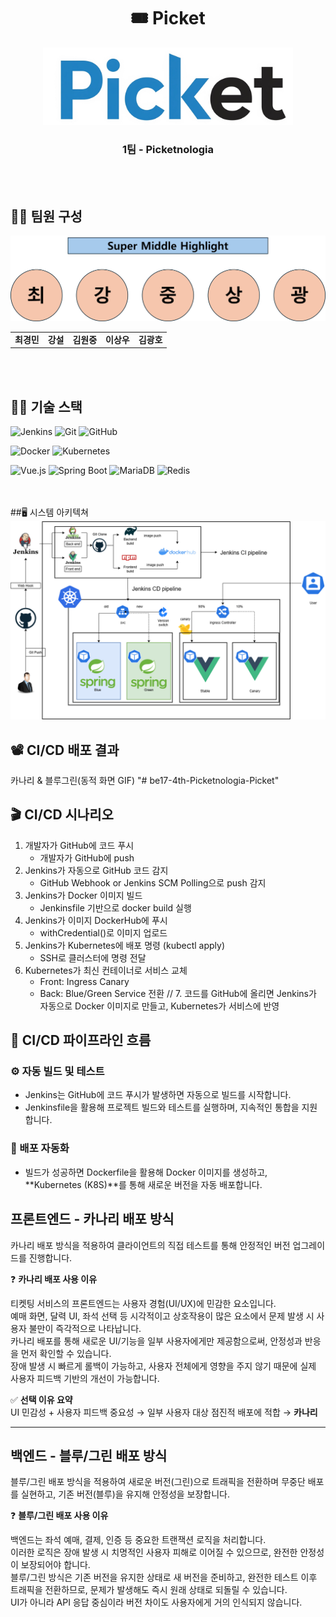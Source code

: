 <h1 align="center">🎟️ Picket</h1>

<p align="center">
  <img src="./doc/picket_logo.png" width="400" alt="Picket 로고" />
  
<h3 align="center">1팀 - Picketnologia</h3>

<br /><br />
  
## 👨‍💻 팀원 구성
<table align="center">
  <tr>
  
  ![팀원 이미지](./doc/super_middle_highlight.png)

  </tr>
  <tr>
    <td align="center">
      <b>최경민</b><br/>
    </td>
    <td align="center">
      <b>강설</b><br/>
    </td>
    <td align="center">
      <b>김원중</b><br/>
    </td>
    <td align="center">
      <b>이상우</b><br/>
    </td>
    <td align="center">
      <b>김광호</b><br/>
    </td>
  </tr>
</table>

<br /><br />

## 👩‍🎤 기술 스택  

<!-- 1행 -->
![Jenkins](https://img.shields.io/badge/JENKINS-D24939?style=for-the-badge&logo=jenkins&logoColor=white)
![Git](https://img.shields.io/badge/GIT-F05032?style=for-the-badge&logo=git&logoColor=white)
![GitHub](https://img.shields.io/badge/GITHUB-181717?style=for-the-badge&logo=github&logoColor=white)
<!-- 2행 -->
![Docker](https://img.shields.io/badge/DOCKER-2496ED?style=for-the-badge&logo=docker&logoColor=white)
![Kubernetes](https://img.shields.io/badge/KUBERNETES-326CE5?style=for-the-badge&logo=kubernetes&logoColor=white)
<!-- 3행 -->
![Vue.js](https://img.shields.io/badge/VUE.JS-4FC08D?style=for-the-badge&logo=vuedotjs&logoColor=white)
![Spring Boot](https://img.shields.io/badge/SPRING_BOOT-6DB33F?style=for-the-badge&logo=springboot&logoColor=white)
![MariaDB](https://img.shields.io/badge/MARIADB-003545?style=for-the-badge&logo=mariadb&logoColor=white)
![Redis](https://img.shields.io/badge/REDIS-DC382D?style=for-the-badge&logo=redis&logoColor=white)

<br /><br />
##🖥️ 시스템 아키텍쳐
![아키텍쳐](https://github.com/beyond-sw-camp/be17-4th-Picketnologia-Picket/blob/main/doc/picket%20CI_CD%20%EC%88%98%EC%A0%95.png)

## 📽️ CI/CD 배포 결과
카나리 & 블루그린(동적 화면 GIF)
"# be17-4th-Picketnologia-Picket" 

## 🎬 CI/CD 시나리오
1. 개발자가 GitHub에 코드 푸시
   - 개발자가 GitHub에 push
2. Jenkins가 자동으로 GitHub 코드 감지
      - GitHub Webhook or Jenkins SCM Polling으로 push 감지
3. Jenkins가 Docker 이미지 빌드
      - Jenkinsfile 기반으로 docker build 실행
4. Jenkins가 이미지 DockerHub에 푸시
      - withCredential()로 이미지 업로드
5. Jenkins가 Kubernetes에 배포 명령 (kubectl apply)
      - SSH로 클러스터에 명령 전달
6. Kubernetes가 최신 컨테이너로 서비스 교체
      - Front: Ingress Canary
      - Back: Blue/Green Service 전환
// 7. 코드를 GitHub에 올리면 Jenkins가 자동으로 Docker 이미지로 만들고, Kubernetes가 서비스에 반영

## 🎫 CI/CD 파이프라인 흐름

### ⚙️ 자동 빌드 및 테스트
- Jenkins는 GitHub에 코드 푸시가 발생하면 자동으로 빌드를 시작합니다.
- Jenkinsfile을 활용해 프로젝트 빌드와 테스트를 실행하며, 지속적인 통합을 지원합니다.

### 🚀 배포 자동화
- 빌드가 성공하면 Dockerfile을 활용해 Docker 이미지를 생성하고, **Kubernetes (K8S)**를 통해 새로운 버전을 자동 배포합니다.

## 프론트엔드 - 카나리 배포 방식

카나리 배포 방식을 적용하여 클라이언트의 직접 테스트를 통해 안정적인 버전 업그레이드를 진행합니다.

❓ **카나리 배포 사용 이유**

티켓팅 서비스의 프론트엔드는 사용자 경험(UI/UX)에 민감한 요소입니다.  
예매 화면, 달력 UI, 좌석 선택 등 시각적이고 상호작용이 많은 요소에서 문제 발생 시 사용자 불만이 즉각적으로 나타납니다.  
카나리 배포를 통해 새로운 UI/기능을 일부 사용자에게만 제공함으로써, 안정성과 반응을 먼저 확인할 수 있습니다.  
장애 발생 시 빠르게 롤백이 가능하고, 사용자 전체에게 영향을 주지 않기 때문에 실제 사용자 피드백 기반의 개선이 가능합니다.

✅ **선택 이유 요약**  
UI 민감성 + 사용자 피드백 중요성 → 일부 사용자 대상 점진적 배포에 적합 → **카나리**

---

## 백엔드 - 블루/그린 배포 방식

블루/그린 배포 방식을 적용하여 새로운 버전(그린)으로 트래픽을 전환하며 무중단 배포를 실현하고, 기존 버전(블루)을 유지해 안정성을 보장합니다.

❓ **블루/그린 배포 사용 이유**

백엔드는 좌석 예매, 결제, 인증 등 중요한 트랜잭션 로직을 처리합니다.  
이러한 로직은 장애 발생 시 치명적인 사용자 피해로 이어질 수 있으므로, 완전한 안정성이 보장되어야 합니다.  
블루/그린 방식은 기존 버전을 유지한 상태로 새 버전을 준비하고, 완전한 테스트 이후 트래픽을 전환하므로, 문제가 발생해도 즉시 원래 상태로 되돌릴 수 있습니다.  
UI가 아니라 API 응답 중심이라 버전 차이도 사용자에게 거의 인식되지 않습니다.




